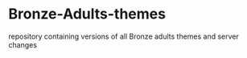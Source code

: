 # Bronze-Adults-themes
repository containing versions of all Bronze adults themes and server changes
